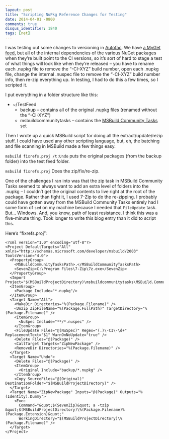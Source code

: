 ```yaml
---
layout: post
title: "Scripting NuPkg Reference Changes for Testing"
date: 2014-04-01 -0800
comments: true
disqus_identifier: 1840
tags: [net]
---
```

I was testing out some changes to versioning in
[Autofac](https://github.com/autofac/Autofac). We have [a MyGet
feed](https://www.myget.org/gallery/autofac), but all of the internal
dependencies of the various NuGet packages when they’re built point to
the CI versions, so it’s sort of hard to stage a test of what things
will look like when they’re released – you have to rename each .nupkg
file to remove the “-CI-XYZ” build number, open each .nupkg file, change
the internal .nuspec file to remove the “-CI-XYZ” build number info,
then re-zip everything up. In testing, I had to do this a few times, so
I scripted it.

I put everything in a folder structure like this:

-   \~/TestFeed
    -   backup – contains all of the original .nupkg files (renamed
        without the “-CI-XYZ”)
    -   msbuildcommunitytasks – contains the [MSBuild Community
        Tasks](https://github.com/loresoft/msbuildtasks) set

Then I wrote up a quick MSBuild script for doing all the
extract/update/rezip stuff. I could have used any other scripting
language, but, eh, the batching and file scanning in MSBuild made a few
things easy.

`msbuild fixrefs.proj /t:Undo` puts the original packages (from the
backup folder) into the test feed folder.

`msbuild fixrefs.proj` Does the zip/fix/re-zip.

One of the challenges I ran into was that the zip task in MSBuild
Community Tasks seemed to always want to add an extra level of folders
into the .nupkg – I couldn’t get the original contents to live right at
the root of the package. Rather than fight it, I used 7-Zip to do the
re-zipping. I probably could have gotten away from the MSBuild Community
Tasks entirely had I some form of `sed` on my machine because I needed
that `FileUpdate` task. But… Windows. And, you know, path of least
resistance. I think this was a five-minute thing. Took longer to write
this blog entry than it did to script this.

Here’s “fixrefs.proj”:

    <?xml version="1.0" encoding="utf-8"?>
    <Project DefaultTargets="All" xmlns="http://schemas.microsoft.com/developer/msbuild/2003" ToolsVersion="4.0">
      <PropertyGroup>
        <MSBuildCommunityTasksPath>.</MSBuildCommunityTasksPath>
        <SevenZip>C:\Program Files\7-Zip\7z.exe</SevenZip>
      </PropertyGroup>
      <Import Project="$(MSBuildProjectDirectory)\msbuildcommunitytasks\MSBuild.Community.Tasks.Targets"/>
      <ItemGroup>
        <Package Include="*.nupkg"/>
      </ItemGroup>
      <Target Name="All">
        <MakeDir Directories="%(Package.Filename)" />
        <Unzip ZipFileName="%(Package.FullPath)" TargetDirectory="%(Package.Filename)" />
        <ItemGroup>
          <NuSpec Include="**/*.nuspec" />
        </ItemGroup>
        <FileUpdate Files="@(NuSpec)" Regex="(.)\-CI\-\d+" ReplacementText="$1" WarnOnNoUpdate="true" />
        <Delete Files="@(Package)" />
        <CallTarget Targets="ZipNewPackage" />
        <RemoveDir Directories="%(Package.Filename)" />
      </Target>
      <Target Name="Undo">
        <Delete Files="@(Package)" />
        <ItemGroup>
          <Original Include="backup/*.nupkg" />
        </ItemGroup>
        <Copy SourceFiles="@(Original)" DestinationFolder="$(MSBuildProjectDirectory)" />
      </Target>
      <Target Name="ZipNewPackage" Inputs="@(Package)" Outputs="%(Identity).Dummy">
        <Exec
          Command="&quot;$(SevenZip)&quot; a -tzip &quot;$(MSBuildProjectDirectory)\%(Package.Filename)%(Package.Extension)&quot;"
          WorkingDirectory="$(MSBuildProjectDirectory)\%(Package.Filename)" />
      </Target>
    </Project>

